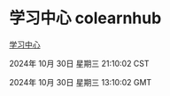 # 学习中心 colearnhub
[学习中心](http://219.139.197.74:56308/colearnhub/)

2024年 10月 30日 星期三 21:10:02 CST

2024年 10月 30日 星期三 13:10:02 GMT
